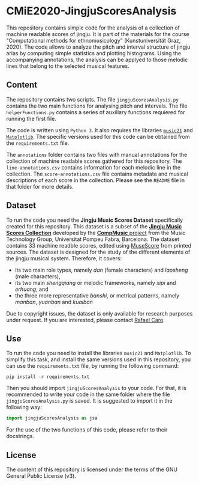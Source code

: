 # CMiE2020-JingjuScoresAnalysis
This repository contains simple code for the analysis of a collection of machine readable scores of jingju. It is part of the materials for the course "Computational methods for ethnomusicology" (Kunstuniversität Graz, 2020). The code allows to analyze the pitch and interval structure of jingju arias by computing simple statistics and plotting histograms. Using the accompanying annotations, the analysis can be applyed to those melodic lines that belong to the selected musical features.

## Content
The repository contains two scripts. The file `jingjuScoresAnalysis.py` contains the two main functions for analysing pitch and intervals. The file `helperFunctions.py` contains a series of auxiliary functions requiered for running the first file.

The code is written using `Python 3`. It also requires the libraries [`music21`](https://web.mit.edu/music21/) and [`Matplotlib`](https://matplotlib.org/). The specific versions used for this code can be obtained from the `requirements.txt` file.

The `annotations` folder contains two files with manual annotations for the collection of machine readable scores gathered for this repository. The `line-annotations.csv` contains information for each melodic line in the collection. The `score-annotations.csv` file contains metadata and musical descriptions of each score in the collection. Please see the `README` file in that folder for more details.

## Dataset
To run the code you need the **Jingju Music Scores Dataset** specifically created for this repository. This dataset is a subset of the [**Jingju Music Scores Collection**](https://doi.org/10.5281/zenodo.1285612) developed by the [**CompMusic** project](http://compmusic.upf.edu/) from the Music Technology Group, Universitat Pompeu Fabra, Barcelona. The dataset contains 33 machine readble scores, edited using [MuseScore](https://musescore.org/) from printed sources. The dataset is designed for the study of the different elements of the jingju musical system. Therefore, it covers:

- its two main role types, namely *dan* (female characters) and *laosheng* (male characters),
- its two main *shengqiang* or melodic frameworks, namely *xipi* and *erhuang*, and
- the three more representative *banshi*, or metrical patterns, namely *manban*, *yuanban* and *kuaiban*

Due to copyright issues, the dataset is only available for research purposes under request. If you are interested, please contact [Rafael Caro](mailto:rafael.caro-repetto@kug.ac.at).

## Use
To run the code you need to install the libraries `music21` and `Matplotlib`. To simplify this task, and install the same versions used in this repository, you can use the `requirements.txt` file, by running the following command:

```
pip install -r requirements.txt
```
  
Then you should import `jingjuScoresAnalysis` to your code. For that, it is recommended to write your code in the same folder where the file `jingjuScoresAnalysis.py` is saved. It is suggested to import it in the following way:

```python
import jingjuScoresAnalysis as jsa
```
  
For the use of the two functions of this code, please refer to their docstrings.

## License
The content of this repository is licensed under the terms of the GNU General Public License (v3).
